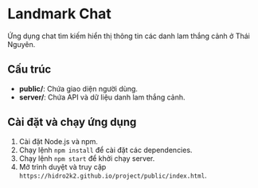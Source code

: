 # Landmark Chat

Ứng dụng chat tìm kiếm hiển thị thông tin các danh lam thắng cảnh ở Thái Nguyên.

## Cấu trúc
- **public/**: Chứa giao diện người dùng.
- **server/**: Chứa API và dữ liệu danh lam thắng cảnh.

## Cài đặt và chạy ứng dụng
1. Cài đặt Node.js và npm.
2. Chạy lệnh `npm install` để cài đặt các dependencies.
3. Chạy lệnh `npm start` để khởi chạy server.
4. Mở trình duyệt và truy cập `https://hidro2k2.github.io/project/public/index.html`.
